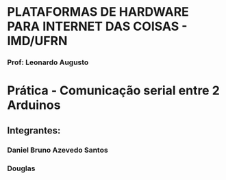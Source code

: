 # PLATAFORMAS DE HARDWARE PARA INTERNET DAS COISAS - IMD/UFRN
### Prof: Leonardo Augusto

# Prática - Comunicação serial entre 2 Arduinos
## Integrantes: 
### Daniel Bruno Azevedo Santos
### Douglas


